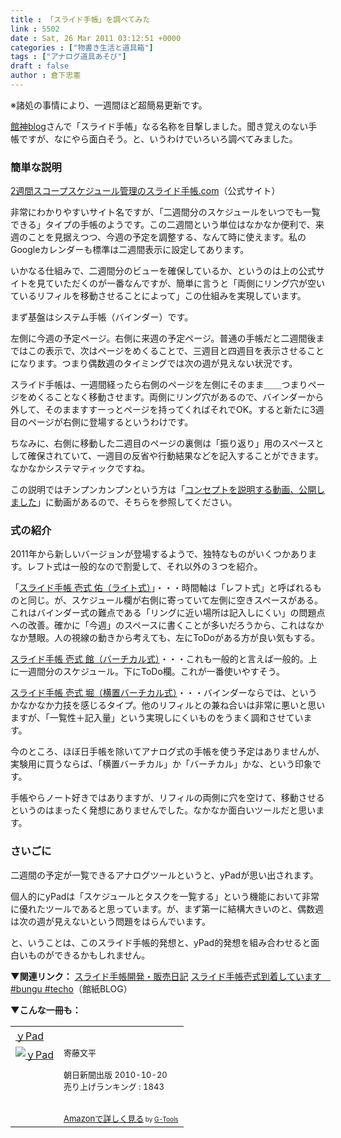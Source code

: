 ```yaml
---
title : 「スライド手帳」を調べてみた
link : 5502
date : Sat, 26 Mar 2011 03:12:51 +0000
categories : ["物書き生活と道具箱"]
tags : ["アナログ道具あそび"]
draft : false
author : 倉下忠憲
---
```


※諸処の事情により、一週間ほど超簡易更新です。

<a href="http://tategami.cocolog-nifty.com/blog/">館神blog</a>さんで「スライド手帳」なる名称を目撃しました。聞き覚えのない手帳ですが、なにやら面白そう。と、いうわけでいろいろ調べてみました。

<h3>簡単な説明</h3>
<a href="http://www.slide-techo.com/index.html">2週間スコープスケジュール管理のスライド手帳.com</a>（公式サイト）

非常にわかりやすいサイト名ですが、「二週間分のスケジュールをいつでも一覧できる」タイプの手帳のようです。この二週間という単位はなかなか便利で、来週のことを見据えつつ、今週の予定を調整する、なんて時に使えます。私のGoogleカレンダーも標準は二週間表示に設定してあります。

いかなる仕組みで、二週間分のビューを確保しているか、というのは上の公式サイトを見ていただくのが一番なんですが、簡単に言うと「両側にリング穴が空いているリフィルを移動させることによって」この仕組みを実現しています。

まず基盤はシステム手帳（バインダー）です。

左側に今週の予定ページ。右側に来週の予定ページ。普通の手帳だと二週間後まではこの表示で、次はページをめくることで、三週目と四週目を表示させることになります。つまり偶数週のタイミングでは次の週が見えない状況です。

スライド手帳は、一週間経ったら右側のページを左側にそのまま＿＿つまりページをめくることなく移動させます。両側にリング穴があるので、バインダーから外して、そのまますすーっとページを持ってくればそれでOK。すると新たに3週目のページが右側に登場するというわけです。

ちなみに、右側に移動した二週目のページの裏側は「振り返り」用のスペースとして確保されていて、一週目の反省や行動結果などを記入することができます。なかなかシステマティックですね。

この説明ではチンプンカンプンという方は「<a href="http://www.slide-techo.com/whats-slide/post-52.html">コンセプトを説明する動画、公開しました</a>」に動画があるので、そちらを参照してください。

<h3>式の紹介</h3>
2011年から新しいバージョンが登場するようで、独特なものがいくつかあります。レフト式は一般的なので割愛して、それ以外の３つを紹介。

「<a href="http://www.slide-techo.com/download/-new.html">スライド手帳 壱式 佑（ライト式）</a>」・・・時間軸は「レフト式」と呼ばれるものと同じ。が、スケジュール欄が右側に寄っていて左側に空きスペースがある。これはバインダー式の難点である「リングに近い場所は記入しにくい」の問題点への改善。確かに「今週」のスペースに書くことが多いだろうから、これはなかなか慧眼。人の視線の動きから考えても、左にToDoがある方が良い気もする。

<a href="http://www.slide-techo.com/download/post-60.html">スライド手帳 壱式 館（バーチカル式）</a>・・・これも一般的と言えば一般的。上に一週間分のスケジュール。下にToDo欄。これが一番使いやすそう。

<a href="http://www.slide-techo.com/download/-new-1.html">スライド手帳 壱式 堀（横置バーチカル式）</a>・・・バインダーならでは、というかなかなか力技を感じるタイプ。他のリフィルとの兼ね合いは非常に悪いと思いますが、「一覧性＋記入量」という実現しにくいものをうまく調和させています。

今のところ、ほぼ日手帳を除いてアナログ式の手帳を使う予定はありませんが、実験用に買うならば、「横置バーチカル」か「バーチカル」かな、という印象です。

手帳やらノート好きではありますが、リフィルの両側に穴を空けて、移動させるというのはまったく発想にありませんでした。なかなか面白いツールだと思います。
<h3>さいごに</h3>
二週間の予定が一覧できるアナログツールというと、yPadが思い出されます。

個人的にyPadは「スケジュールとタスクを一覧する」という機能において非常に優れたツールであると思っています。が、まず第一に結構大きいのと、偶数週は次の週が見えないという問題をはらんでいます。

と、いうことは、このスライド手帳的発想と、yPad的発想を組み合わせると面白いものができるかもしれません。


<strong>▼関連リンク：</strong>
<a href="http://kaits.way-nifty.com/dev_slidetecho/">スライド手帳開発・販売日記</a>
<a href="http://tategami.cocolog-nifty.com/blog/2011/03/bungu-techo-a63.html">スライド手帳壱式到着しています　#bungu #techo</a>（館紙BLOG）

<strong>▼こんな一冊も：</strong>
<table  border="0" cellpadding="5"><tr><td colspan="2"><a href="http://www.amazon.co.jp/%EF%BD%99Pad-%E5%AF%84%E8%97%A4%E6%96%87%E5%B9%B3/dp/4023308544%3FSubscriptionId%3D15SMZCTB9V8NGR2TW082%26tag%3Drashita1000-22%26linkCode%3Dxm2%26camp%3D2025%26creative%3D165953%26creativeASIN%3D4023308544" target="_top">ｙPad</a><img src="http://www.assoc-amazon.jp/e/ir?t=rashita1000-22&l=ur2&o=9" width="1" height="1" style="border: none;" alt="" /></td></tr><tr><td valign="top"><a href="http://www.amazon.co.jp/%EF%BD%99Pad-%E5%AF%84%E8%97%A4%E6%96%87%E5%B9%B3/dp/4023308544%3FSubscriptionId%3D15SMZCTB9V8NGR2TW082%26tag%3Drashita1000-22%26linkCode%3Dxm2%26camp%3D2025%26creative%3D165953%26creativeASIN%3D4023308544" target="_top"><img src="http://ecx.images-amazon.com/images/I/51xHPsHbUKL._SL160_.jpg" border="0" alt="ｙPad" /></a></td><td valign="top"><font size="-1">寄藤文平 <br /><br />朝日新聞出版  2010-10-20<br />売り上げランキング : 1843<br /><br /><br /><a href="http://www.amazon.co.jp/%EF%BD%99Pad-%E5%AF%84%E8%97%A4%E6%96%87%E5%B9%B3/dp/4023308544%3FSubscriptionId%3D15SMZCTB9V8NGR2TW082%26tag%3Drashita1000-22%26linkCode%3Dxm2%26camp%3D2025%26creative%3D165953%26creativeASIN%3D4023308544" target="_top">Amazonで詳しく見る</a></font><font size="-2"> by <a href="http://www.goodpic.com/mt/aws/index.html" >G-Tools</a></font></td></tr></table>

